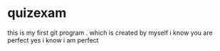 # quizexam
this is my first git program . 
which is created by myself
i know you are perfect
yes i know i am perfect
